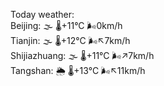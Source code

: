 Today weather:  
Beijing: 🌫  🌡️+11°C 🌬️0km/h  
Tianjin: 🌫  🌡️+12°C 🌬️↖7km/h  
Shijiazhuang: 🌫  🌡️+11°C 🌬️↗7km/h  
Tangshan: 🌦 🌡️+13°C 🌬️↖11km/h  
